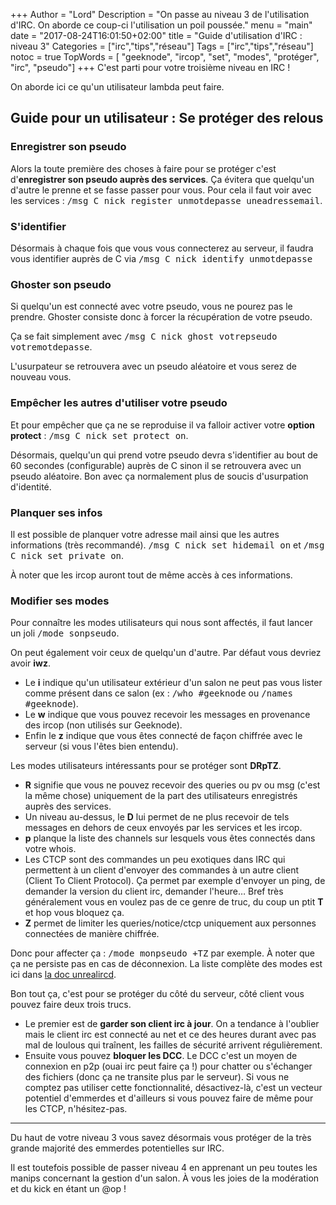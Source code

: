 +++
Author = "Lord"
Description = "On passe au niveau 3 de l'utilisation d'IRC. On aborde ce coup-ci l'utilisation un poil poussée."
menu = "main"
date = "2017-08-24T16:01:50+02:00"
title = "Guide d'utilisation d'IRC : niveau 3"
Categories = ["irc","tips","réseau"]
Tags = ["irc","tips","réseau"]
notoc = true
TopWords = [  "geeknode", "ircop", "set", "modes", "protéger", "irc", "pseudo"]
+++
C'est parti pour votre troisième niveau en IRC !

On aborde ici ce qu'un utilisateur lambda peut faire.

## Guide pour un utilisateur : Se protéger des relous

### Enregistrer son pseudo
Alors la toute première des choses à faire pour se protéger c'est d'**enregistrer son pseudo auprès des services**.
Ça évitera que quelqu'un d'autre le prenne et se fasse passer pour vous.
Pour cela il faut voir avec les services : <kbd>/msg C nick register unmotdepasse uneadressemail</kbd>.

### S'identifier
Désormais à chaque fois que vous vous connecterez au serveur, il faudra vous identifier auprès de C via <kbd>/msg C nick identify unmotdepasse</kbd>

### Ghoster son pseudo
Si quelqu'un est connecté avec votre pseudo, vous ne pourez pas le prendre.
Ghoster consiste donc à forcer la récupération de votre pseudo.

Ça se fait simplement avec <kbd>/msg C nick ghost votrepseudo votremotdepasse</kbd>.

L'usurpateur se retrouvera avec un pseudo aléatoire et vous serez de nouveau vous.

### Empêcher les autres d'utiliser votre pseudo
Et pour empêcher que ça ne se reproduise il va falloir activer votre **option protect** : <kbd>/msg C nick set protect on</kbd>.

Désormais, quelqu'un qui prend votre pseudo devra s'identifier au bout de 60 secondes (configurable) auprès de C sinon il se retrouvera avec un pseudo aléatoire.
Bon avec ça normalement plus de soucis d'usurpation d'identité.

### Planquer ses infos
Il est possible de planquer votre adresse mail ainsi que les autres informations (très recommandé).
<kbd>/msg C nick set hidemail on</kbd> et <kbd>/msg C nick set private on</kbd>.

À noter que les ircop auront tout de même accès à ces informations.

### Modifier ses modes
Pour connaître les modes utilisateurs qui nous sont affectés, il faut lancer un joli <kbd>/mode sonpseudo</kbd>.

On peut également voir ceux de quelqu'un d'autre.
Par défaut vous devriez avoir **iwz**.

  - Le **i** indique qu'un utilisateur extérieur d'un salon ne peut pas vous lister comme présent dans ce salon (ex : <kbd>/who #geeknode</kbd> ou <kbd>/names #geeknode</kbd>).
  - Le **w** indique que vous pouvez recevoir les messages en provenance des ircop (non utilisés sur Geeknode).
  - Enfin le **z** indique que vous êtes connecté de façon chiffrée avec le serveur (si vous l'êtes bien entendu).

Les modes utilisateurs intéressants pour se protéger sont **DRpTZ**.

  - **R** signifie que vous ne pouvez recevoir des queries ou pv ou msg (c'est la même chose) uniquement de la part des utilisateurs enregistrés auprès des services.
  - Un niveau au-dessus, le **D** lui permet de ne plus recevoir de tels messages en dehors de ceux envoyés par les services et les ircop.
  - **p** planque la liste des channels sur lesquels vous êtes connectés dans votre whois.
  - Les CTCP sont des commandes un peu exotiques dans IRC qui permettent à un client d'envoyer des commandes à un autre client (Client To Client Protocol).
Ça permet par exemple d'envoyer un ping, de demander la version du client irc, demander l'heure… Bref très généralement vous en voulez pas de ce genre de truc, du coup un ptit **T** et hop vous bloquez ça.
  - **Z** permet de limiter les queries/notice/ctcp uniquement aux personnes connectées de manière chiffrée.

Donc pour affecter ça : <kbd>/mode monpseudo +TZ</kbd> par exemple.
À noter que ça ne persiste pas en cas de déconnexion.
La liste complète des modes est ici dans [la doc unrealircd](https://www.unrealircd.org/docs/User_Modes).

Bon tout ça, c'est pour se protéger du côté du serveur, côté client vous pouvez faire deux trois trucs.
  - Le premier est de **garder son client irc à jour**. On a tendance à l'oublier mais le client irc est connecté au net et ce des heures durant avec pas mal de loulous qui traînent, les failles de sécurité arrivent régulièrement.
  - Ensuite vous pouvez **bloquer les DCC**. Le DCC c'est un moyen de connexion en p2p (ouai irc peut faire ça !) pour chatter ou s'échanger des fichiers (donc ça ne transite plus par le serveur). Si vous ne comptez pas utiliser cette fonctionnalité, désactivez-là, c'est un vecteur potentiel d'emmerdes et d'ailleurs si vous pouvez faire de même pour les CTCP, n'hésitez-pas.

----------

Du haut de votre niveau 3 vous savez désormais vous protéger de la très grande majorité des emmerdes potentielles sur IRC.

Il est toutefois possible de passer niveau 4 en apprenant un peu toutes les manips concernant la gestion d'un salon.
À vous les joies de la modération et du kick en étant un @op !


